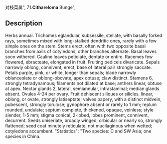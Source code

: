 对枝菜属",
71.**Cithareloma** Bunge",

## Description
Herbs annual. Trichomes eglandular, subsessile, stellate, with basally forked rays, sometimes mixed with long-stalked dendritic ones, rarely with a few simple ones on the stem. Stems erect, often with two opposite basal branches from axils of cotyledons, other branches alternate. Basal leaves soon withered. Cauline leaves petiolate, dentate or entire. Racemes few flowered, ebracteate, elongated in fruit. Fruiting pedicels divaricate. Sepals narrowly oblong, connivent, erect, base of lateral pair strongly saccate. Petals purple, pink, or white, longer than sepals; blade narrowly oblanceolate or oblong-obovate, apex obtuse; claw distinct. Stamens 6, strongly tetradynamous; filaments not dilated at base; anthers linear, obtuse at apex. Nectar glands 2, lateral, semiannular, intrastaminal; median glands absent. Ovules 4-24 per ovary. Fruit dehiscent siliques or silicles, linear, oblong, or ovate, strongly latiseptate; valves papery, with a distinct midvein, pubescent, strongly torulose; gynophore absent or rarely to 1 mm; replum rounded, undulate; septum complete, thickened, opaque, veinless; style slender, 1-5 mm; stigma conical, 2-lobed, lobes prominent, connivent, decurrent. Seeds uniseriate, broadly winged, orbicular or nearly so, strongly flattened; seed coat minutely reticulate, not mucilaginous when wetted; cotyledons accumbent.
  "Statistics": "Two species: C and SW Asia; one species in China.
